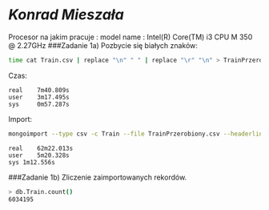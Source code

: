 # *Konrad Mieszała*

Procesor na jakim pracuje :
model name      : Intel(R) Core(TM) i3 CPU       M 350  @ 2.27GHz
###Zadanie 1a)
Pozbycie się białych znaków:
```sh
time cat Train.csv | replace "\n" " " | replace "\r" "\n" > TrainPrzerobiony.csv
```
Czas:
```
real    7m40.809s
user    3m17.495s
sys     0m57.287s
```
Import:
```sh
mongoimport --type csv -c Train --file TrainPrzerobiony.csv --headerline
```
```
real    62m22.013s
user    5m20.328s
sys	1m12.556s
```
###Zadanie 1b)
Zliczenie zaimportowanych rekordów.
```sh
> db.Train.count()
6034195
```
